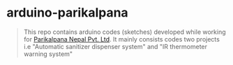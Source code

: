 # arduino-parikalpana
> This repo contains arduino codes (sketches) developed while working for [Parikalpana Nepal Pvt. Ltd](https://www.facebook.com/ParikalpanaNepal/). It mainly consists codes two projects i.e "Automatic sanitizer dispenser system" and "IR thermometer warning system"
